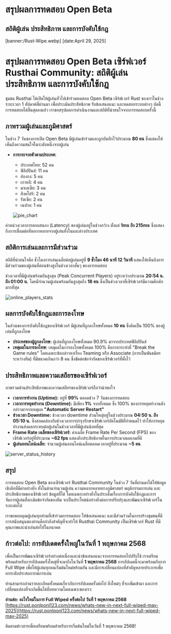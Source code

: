 # สรุปผลการทดสอบ Open Beta
## สถิติผู้เล่น ประสิทธิภาพ และการบังคับใช้กฎ
[banner:/Rust-Wipe.webp]
[date:April 29, 2025]

# **สรุปผลการทดสอบ Open Beta เซิร์ฟเวอร์ Rusthai Community: สถิติผู้เล่น ประสิทธิภาพ และการบังคับใช้กฎ**

ชุมชน Rusthai ได้เปิดให้ผู้เล่นทั่วไปเข้าร่วมทดสอบ Open Beta เซิร์ฟเวอร์ Rust ของเราในช่วงระยะเวลา 1 สัปดาห์ที่ผ่านมา เพื่อประเมินประสิทธิภาพ รับข้อเสนอแนะ และทดสอบระบบต่างๆ บัดนี้ การทดสอบได้สิ้นสุดลงแล้ว เราขอสรุปผลการดำเนินงานและสถิติที่น่าสนใจจากการทดสอบครั้งนี้

## **ภาพรวมผู้เล่นและภูมิศาสตร์**

ในช่วง 7 วันของการเปิด Open Beta มีผู้เล่นเข้าร่วมและถูกบันทึกไว้ประมาณ **80 คน** ซึ่งแสดงให้เห็นถึงความสนใจในระดับหนึ่งจากผู้เล่น

* **การกระจายตัวตามประเทศ:**
    * ประเทศไทย: 52 คน
    * ฟิลิปปินส์: 11 คน
    * ฮ่องกง: 5 คน
    * เกาหลี: 4 คน
    * มาเลเซีย: 3 คน
    * สิงคโปร์: 2 คน
    * รัสเซีย: 2 คน
    * เนปาล: 1 คน

    ![pie_chart](/Screenshot%202025-04-29%20202901.png)

ค่าหน่วงเวลาการตอบสนอง (Latency) ของผู้เล่นอยู่ในช่วงกว้าง ตั้งแต่ **1ms ถึง 215ms** ซึ่งแสดงถึงการเชื่อมต่อที่หลากหลายจากผู้เล่นทั้งในและต่างประเทศ

## **สถิติการเล่นและการมีส่วนร่วม**

สถิติที่น่าสนใจคือ ชั่วโมงการเล่นเฉลี่ยต่อผู้เล่นอยู่ที่ **9 ชั่วโมง 46 นาที 12 วินาที** แสดงให้เห็นถึงการมีส่วนร่วมของผู้เล่นที่ค่อนข้างสูงในช่วงเวลาสั้นๆ ของการทดสอบ

ช่วงเวลาที่มีผู้เล่นพร้อมกันสูงสุด (Peak Concurrent Players) อยู่ระหว่างประมาณ **20:54 น. ถึง 01:00 น.** โดยมีจำนวนผู้เล่นพร้อมกันสูงสุดถึง **18 คน** ซึ่งเป็นช่วงเวลาที่เซิร์ฟเวอร์มีความคึกคักมากที่สุด

![online_players_stats](/Screenshot%202025-04-29%20163419.png)

## **ผลการบังคับใช้กฎและการลงโทษ**

ในส่วนของการบังคับใช้กฎของเซิร์ฟเวอร์ มีผู้เล่นที่ถูกลงโทษทั้งหมด **10 คน** ซึ่งคิดเป็น 100% ของผู้เล่นที่ถูกลงโทษ

* **ประเทศของผู้ถูกลงโทษ:** ผู้เล่นที่ถูกลงโทษทั้งหมด 90.9% มาจากประเทศฟิลิปปินส์
* **เหตุผลในการลงโทษ:** เหตุผลในการลงโทษทั้งหมด 100% คือการกระทำที่ "Break the Game rules" โดยเฉพาะข้อกล่าวหาเรื่อง Teaming หรือ Associate (การเป็นพันธมิตรระหว่างทีม) ที่มีขนาดเกินกว่า 8 คน ซึ่งขัดต่อข้อจำกัดของเซิร์ฟเวอร์ที่ตั้งไว้

## **ประสิทธิภาพและความเสถียรของเซิร์ฟเวอร์**

ภาพรวมด้านประสิทธิภาพและความเสถียรของเซิร์ฟเวอร์ถือว่าน่าพอใจ

* **เวลาการทำงาน (Uptime):** อยู่ที่ **99%** ตลอดช่วง 7 วันของการทดสอบ
* **เวลาการหยุดทำงาน (Downtime):** มีเพียง **1%** จากทั้งหมด ซึ่ง 100% ของการหยุดทำงานดังกล่าวมาจากเหตุผล **"Automatic Server Restart"**
* **ช่วงเวลา Downtime:** ช่วงเวลา downtime ส่วนใหญ่อยู่ในช่วงประมาณ **04:50 น. ถึง 05:10 น.** ซึ่งสอดคล้องกับช่วงเวลาการบำรุงรักษาเซิร์ฟเวอร์อัตโนมัติที่กำหนดไว้ ทำให้การหยุดทำงานส่งผลกระทบต่อผู้เล่นในช่วงเวลาที่มีผู้เล่นน้อยที่สุด
* **Frame Rate เฉลี่ยของเซิร์ฟเวอร์:** ค่าเฉลี่ย Frame Rate Per Second (FPS) ของเซิร์ฟเวอร์อยู่ที่ประมาณ **~62 fps** แสดงถึงประสิทธิภาพในการประมวลผลเกมที่ดี
* **ผู้เล่นออนไลน์เฉลี่ย:** จำนวนผู้เล่นออนไลน์เฉลี่ยตลอดเวลาอยู่ที่ประมาณ **~5 คน**

![server_status_history](/Screenshot%202025-04-29%20163745.png)

## **สรุป**

การทดสอบ Open Beta ของเซิร์ฟเวอร์ Rusthai Community ในช่วง 7 วันที่ผ่านมาได้ให้ข้อมูลเชิงลึกที่มีค่าอย่างยิ่ง ทั้งในด้านจำนวนผู้เล่น ความหลากหลายทางภูมิศาสตร์ พฤติกรรมการเล่น และประสิทธิภาพของเซิร์ฟเวอร์ ข้อมูลที่ได้ โดยเฉพาะอย่างยิ่งในประเด็นเรื่องการบังคับใช้กฎและการจัดการผู้เล่นที่ละเมิดข้อจำกัดของทีม จะเป็นประโยชน์อย่างยิ่งต่อการปรับปรุงและพัฒนาเซิร์ฟเวอร์ในระยะต่อไป

เราขอขอบคุณผู้เล่นทุกท่านที่เข้าร่วมการทดสอบ ให้ข้อเสนอแนะ และมีส่วนร่วมในการสร้างชุมชนที่ดี การสนับสนุนของท่านคือกำลังสำคัญที่จะทำให้ Rusthai Community เป็นเซิร์ฟเวอร์ Rust ที่มีคุณภาพและน่าเล่นต่อไปในอนาคต

## **ก้าวต่อไป: การอัปเดตครั้งใหญ่ในวันที่ 1 พฤษภาคม 2568**

เพื่อเป็นการพัฒนาเซิร์ฟเวอร์อย่างต่อเนื่องและนำข้อเสนอแนะจากการทดสอบไปปรับใช้ เราเตรียมพร้อมสำหรับการอัปเดตครั้งใหญ่ที่จะมาถึงในวันที่ **1 พฤษภาคม 2568** การอัปเดตนี้จะมาพร้อมกับการ Full Wipe เพื่อให้ผู้เล่นทุกคนเริ่มต้นใหม่พร้อมกัน และมีการเปลี่ยนแปลงที่สำคัญหลายประการเพื่อยกระดับประสบการณ์การเล่น

ท่านสามารถอ่านรายละเอียดทั้งหมดเกี่ยวกับการอัปเดตครั้งต่อไป สิ่งใหม่ๆ ที่จะเพิ่มเข้ามา และการเปลี่ยนแปลงที่จะเกิดขึ้นได้ที่บทความโดยเฉพาะของเรา:

**อ่านต่อ: อะไรใหม่ในการ Full Wiped ครั้งต่อไป วันที่ 1 พฤษภาคม 2568**
[https://rust.ponlponl123.com/news/whats-new-in-next-full-wiped-may-2025](https://rust.ponlponl123.com/news/whats-new-in-next-full-wiped-may-2025)

ติดตามข่าวสารเพื่อเตรียมพร้อมสำหรับการเริ่มต้นใหม่ในวันที่ 1 พฤษภาคม 2568!